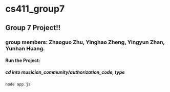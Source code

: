 # cs411_group7

## Group 7 Project!!

### group members: Zhaoguo Zhu, Yinghao Zheng, Yingyun Zhan, Yunhan Huang.

#### Run the Project:

##### cd into musician_community/authorization_code, type

```
node app.js
```
